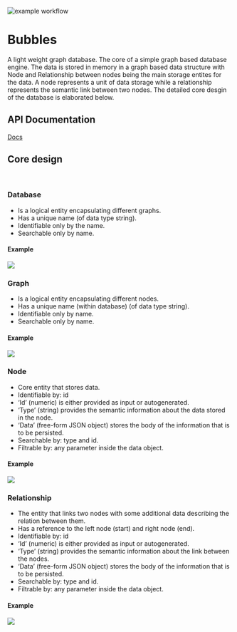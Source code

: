 ![example workflow](https://github.com/Pronoy999/Bubbles/actions/workflows/dotnet.yml/badge.svg)

# Bubbles
A light weight graph database.
The core of a simple graph based database engine. The data is stored in memory in a graph based data structure with Node and Relationship between nodes being the main storage entites for the data. A node represents a unit of data storage while a relationship represents the semantic link between two nodes. The detailed core desgin of the database is elaborated below.

## API Documentation
[Docs](https://documenter.getpostman.com/view/5329722/UVCCg4Ru)

## Core design
<br>

### Database

- Is a logical entity encapsulating different graphs.
- Has a unique name (of data type string).
- Identifiable only by the name.
- Searchable only by name.

#### Example
<img src="https://lh3.googleusercontent.com/fife/ABSRlIpBXkIGcZdUmhETKRdXodIYMHzzUR468t6KHa7rL3jvyvYHoXvjfcs2ktVVVD0Kw7Zuzo_MmwTLPR-_n9CwMP35h-e2dPN16TIYeZM94HRvS6Ry5sFPIWfYa5NayTm7HNQiIcug1zKn9JakUFoDNMODYOpZQfoHE3mheVx3nrY1T5SCv3dm6mkNVUXiJdUnCRHHJYwvP4A4Qnfw-UrWXjeFs6p3Tu6svBppyV0n_yVrb5yx-3RUwJ5TSHxHii1svxhjA8XDb-431-YANCY4IK0QLYVixBhJx2RkFvfvtAlH5MYbhn4_nReE6v6RiPCeX1b-PRHOqIJJfjzoGlG2pwrBHmLDhqlfNnpu50bbd-xb7SbqtkiIqHLRX6bPk07k_wkVVMIo10TlVq0a-rW5QaqvbD2eSlTfYC6GKKN3s8p6jxWzeeSl3zzoVbkuXnbCRFmRP2HyeQVZclfMMHb4AbI7GoMDn_5dcFVoEXFeQAVkCvBS4AXVH77Aiphue35bZ7s2VmSN3EF4R6NI7ruoyXP1kHIUWgRJYi4d223PNs4oqrWsRsBzaj38bMIchs0LEOuNx77vw7YwLie9kmc3UxOdtlOdp6zAkYN3partT6V3K8UvDgRCMvUe4tGwvuH9pWs-nMwVeVzVMh5aWtM7c91TUTxp39MsRdtozPRRuwG8RZgMmJjWnASHrGTkW7LxvbBMVxL9MDUByzEJ0pyus-JkUsTmWy3oDA=w3360-h1810-ft">

<br>

### Graph

- Is a logical entity encapsulating different nodes.
- Has a unique name (within database) (of data type string).
- Identifiable only by name.
- Searchable only by name.

#### Example
<img src="https://lh3.googleusercontent.com/fife/ABSRlIra1FSQxuwRDEodXl0yhPNGyqP8nIRrZf06O1qLXkKfn3nbi8Ha2UM6Hzt9Y2O6J6nhul2JKksKodjP_-EnjW0CB9o2R_wwwq7PDqd2mPkQPBMje9nyYx1q4i8tdKh1D7MQwACoyVBzrL9UWrD065N88hBVSmQ7DhehMFTIl2pYtUoC0zMbGfb-ALgrAGT7QNohZjU0-D7NB-6xmuYNEchDhi2UwjHxX-C9uE3sqSaBnXvcYpfyVzkA29kZe9f2aVsSKtr9odeLbXtFbOqT3hOADA68cvl3P77WdTqsASPv3wCKr32xABlAazrCGjXLcmLSb9tquAZzeT3eJp9BcWUo3dolxHKT68gHHFjvM0aYovYzLtUiW-FbzBk2NZEZkFNNohCktWsrB_EQthhW_il-nWxXwREFEnYZOPJK8YCOB3rARVqjr6nZOu4qDOHTp89TJeYll6o16ZnAdba4Rtett29w--XdKSQfTX0M0EZWwkdguFjbwPgeEswwJWeelqM6iRjBEhDIIfHE9IFZ1cfCtuY7qqwxfj8FOebzot8ZrY_o73hojIBAamU_tMeZUgL7Uw0zwP_z8QThTVNRSmxpAIL--VJkmOK6Vh9CIm47hvbVfHtbv56uDfE_K303TEdvitJpOoq2lI23nIsNL9qXf55Fw_VDOJRhND0MuCrFOv3bfx9QLzi6FGPoWJPHJx3Yu8hP5Ec11H5PcC-RZH-y2fxRxUtAGQ=w1958-h1810-ft">

### Node

- Core entity that stores data.
- Identifiable by: id
- ‘Id’ (numeric) is either provided as input or autogenerated.
- ‘Type’ (string) provides the semantic information about the data stored in the node.
- ‘Data’ (free-form JSON object) stores the body of the information that is to be persisted.
- Searchable by: type and id.
- Filtrable by: any parameter inside the data object.

#### Example
<img src="https://1drv.ms/i/s!AvOuIgzBSUHMsPtTpzJw0PKyP6mLpQ?e=4KH9No">

<br>

### Relationship

- The entity that links two nodes with some additional data describing the relation between them.
- Has a reference to the left node (start) and right node (end).
- Identifiable by: id
- ‘Id’ (numeric) is either provided as input or autogenerated.
- ‘Type’ (string) provides the semantic information about the link between the nodes.
- ‘Data’ (free-form JSON object) stores the body of the information that is to be persisted.
- Searchable by: type and id.
- Filtrable by: any parameter inside the data object.

#### Example
<img src="https://lh3.googleusercontent.com/fife/ABSRlIr-XzVcUaqEYL_izh2A8tVi_hUPbmsFFT6jTDLgllJmb1a_GctM5LhXJHUI3LIfBw8cQMZLPJKkxZSXRiGACQjzx8k2aH1Yys53lqwavtvxc0lSsPmfkwR1Yi3SOpG3zJWktZ1ce4GikpoDU2JbPv0PWwY0hTTWjPeE81ZAn_MCKXvwzGSGoj0Ic87tIUUY4CVj-IT3NLB2wLFkZpWIqsTz89NxvaXXXxyQv5yT2GuTl9Fi5pmyHmcXChj3GbPbQJwW6YJJLa0Ky1ILVKkmQMMkh0IwC-DIjrknL1lf2q1-dC1tvgW33vacexdRY1lRCW8xzLFgvmLs2MOusMkEFVlJ8NiGMGoo2nouZdZgTCyykcigix_YWt7hIFZr1XS2C7Y7--gZXl54GjoWPshjSukPcQ84M3OWy2L6yE83CuHxl-UCg3Y13cQnR44UvMzFMxkqVZE4-egj3MB52oM_q44vZJg65ewaorhFIqHLQZTtsqImBUlvEzrSVwL-hJQkr6M7AkZLV6a4j-SxCxQS0sCKwPWD1Rm60pNA7slSa_bUw1-87dSK6IkuQWfaNJtT4AFnrj7B_w8XI3G3ayCGXyu9-livRMZUDyfqsMgCMQEIvgcjf_7j0PPF_oYysdQBxWiXJuxZG_RJ_MIfF_maZKp7dQoQnlVcy_hF_nwA_ccgzz2ysO5sfB9gy6zYZknHnlM3-drOFNDGB6Cxv9KCtxCPP30ZNb4xRw=w1958-h1810-ft">

